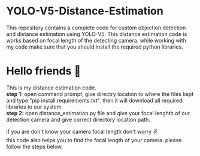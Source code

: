 # YOLO-V5-Distance-Estimation
This repository contains a complete code for custom objection detection and distance estimation using YOLO-V5. This distance estimation code is works based on focal length of the detecting camera. while working with my code make sure that you should install the required python libraries.

# Hello friends :wave:
This is my distance estimation code.<br />
**step 1:** open command prompt, give directry location to where the files kept and type "pip install requirements.txt". then it will download all required libraries to our system.<br />
__step 2:__ open distance_estimation.py file and give your focal lenghth of our detection camera and give correct directory location path.<br />
 
 if you are don't know your camera focal length don't worry :v:<br />
 this code also helps you to find the focal length of your camera. please follow the steps below,<br />
